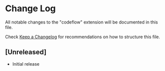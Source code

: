 # Change Log
All notable changes to the "codeflow" extension will be documented in this file.

Check [Keep a Changelog](http://keepachangelog.com/) for recommendations on how to structure this file.

## [Unreleased]
- Initial release